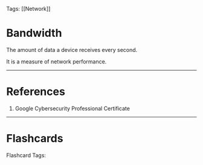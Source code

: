 Tags: [[Network]]
# Bandwidth

The amount of data a device receives every second.

It is a measure of network performance.

---
# References

1. Google Cybersecurity Professional Certificate

---
# Flashcards

Flashcard Tags: 